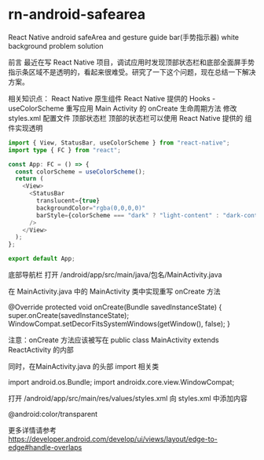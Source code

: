 # rn-android-safearea
React Native android safeArea and gesture guide bar(手势指示器) white background problem solution


前言
最近在写 React Native 项目，调试应用时发现顶部状态栏和底部全面屏手势指示条区域不是透明的，看起来很难受。研究了一下这个问题，现在总结一下解决方案。

相关知识点：
React Native 原生组件 <StatusBar />
React Native 提供的 Hooks - useColorScheme
重写应用 Main Activity 的 onCreate 生命周期方法
修改 styles.xml 配置文件
顶部状态栏
顶部的状态栏可以使用 React Native 提供的 <StatusBar /> 组件实现透明

```TYPESCRIPT
import { View, StatusBar, useColorScheme } from "react-native";
import type { FC } from "react";

const App: FC = () => {
  const colorScheme = useColorScheme();
  return (
    <View>
      <StatusBar
        translucent={true}
        backgroundColor="rgba(0,0,0,0)"
        barStyle={colorScheme === "dark" ? "light-content" : "dark-content"} // 设置文字颜色
      />
    </View>
  );
};

export default App;
```
底部导航栏
打开 /android/app/src/main/java/包名/MainActivity.java

在 MainActivity.java 中的 MainActivity 类中实现重写 onCreate 方法

@Override
protected void onCreate(Bundle savedInstanceState) {
  super.onCreate(savedInstanceState);
  WindowCompat.setDecorFitsSystemWindows(getWindow(), false);
}

注意：onCreate 方法应该被写在 public class MainActivity extends ReactActivity 的内部

同时，在MainActivity.java 的头部 import 相关类

import android.os.Bundle;
import androidx.core.view.WindowCompat;

打开 /android/app/src/main/res/values/styles.xml
向 styles.xml 中添加内容

<item name="android:navigationBarColor">@android:color/transparent</item>



更多详情请参考 https://developer.android.com/develop/ui/views/layout/edge-to-edge#handle-overlaps
